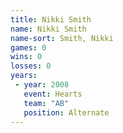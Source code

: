 ```yaml
---
title: Nikki Smith
name: Nikki Smith
name-sort: Smith, Nikki
games: 0
wins: 0
losses: 0
years:
 - year: 2008
   event: Hearts
   team: "AB"
   position: Alternate
---
```

